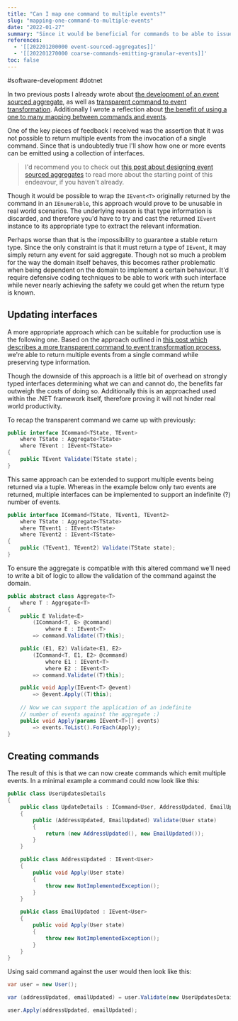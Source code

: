 ```yaml
---
title: "Can I map one command to multiple events?"
slug: "mapping-one-command-to-multiple-events"
date: "2022-01-27"
summary: "Since it would be beneficial for commands to be able to issue multiple events reflecting its behaviour I modified an earlier approach to event sourced aggregates to allow this use-case."
references: 
  - '[[202201200000 event-sourced-aggregates]]'
  - '[[202201270000 coarse-commands-emitting-granular-events]]'
toc: false
---
```


#software-development #dotnet

In two previous posts I already wrote about [the development of an event sourced aggregate](https://www.corstianboerman.com/blog/2022-01-20/event-sourced-aggregates), as well as [transparent command to event transformation](https://www.corstianboerman.com/blog/2022-01-27/more-transparent-command-to-event-transformation). Additionally I wrote a reflection about [the benefit of using a one to many mapping between commands and events](https://www.corstianboerman.com/blog/2022-01-27/coarse-commands-emitting-granular-events).

One of the key pieces of feedback I received was the assertion that it was not possible to return multiple events from the invocation of a single command. Since that is undoubtedly true I'll show how one or more events can be emitted using a collection of interfaces.

> I'd recommend you to check out [this post about designing event sourced aggregates](https://www.corstianboerman.com/blog/2022-01-20/event-sourced-aggregates) to read more about the starting point of this endeavour, if you haven't already.

Though it would be possible to wrap the `IEvent<T>` originally returned by the command in an `IEnumerable`, this approach would prove to be unusable in real world scenarios. The underlying reason is that type information is discarded, and therefore you'd have to try and cast the returned `IEvent` instance to its appropriate type to extract the relevant information.

Perhaps worse than that is the impossibility to guarantee a stable return type. Since the only constraint is that it must return a type of `IEvent`, it may simply return any event for said aggregate. Though not so much a problem for the way the domain itself behaves, this becomes rather problematic when being dependent on the domain to implement a certain behaviour. It'd require defensive coding techniques to be able to work with such interface while never nearly achieving the safety we could get when the return type is known.

## Updating interfaces
A more appropriate approach which can be suitable for production use is the following one. Based on the approach outlined in [this post which describes a more transparent command to event transformation process](https://www.corstianboerman.com/blog/2022-01-27/more-transparent-command-to-event-transformation), we're able to return multiple events from a single command while preserving type information.

Though the downside of this approach is a little bit of overhead on strongly typed interfaces determining what we can and cannot do, the benefits far outweigh the costs of doing so. Additionally this is an approached used within the .NET framework itself, therefore proving it will not hinder real world productivity.

To recap the transparent command we came up with previously:

```csharp
public interface ICommand<TState, TEvent>
	where TState : Aggregate<TState>
	where TEvent : IEvent<TState>
{
	public TEvent Validate(TState state);
}
```

This same approach can be extended to support multiple events being returned via a tuple. Whereas in the example below only two events are returned, multiple interfaces can be implemented to support an indefinite (?) number of events.

```csharp
public interface ICommand<TState, TEvent1, TEvent2>
	where TState : Aggregate<TState>
	where TEvent1 : IEvent<TState>
	where TEvent2 : IEvent<TState>
{
	public (TEvent1, TEvent2) Validate(TState state);
}
```

To ensure the aggregate is compatible with this altered command we'll need to write a bit of logic to allow the validation of the command against the domain.

```csharp
public abstract class Aggregate<T>
	where T : Aggregate<T>
{		
	public E Validate<E>
		(ICommand<T, E> @command)
			where E : IEvent<T>
		=> command.Validate((T)this);

	public (E1, E2) Validate<E1, E2>
		(ICommand<T, E1, E2> @command)
			where E1 : IEvent<T>
			where E2 : IEvent<T>
		=> command.Validate((T)this);

	public void Apply(IEvent<T> @event)
		=> @event.Apply((T)this);
	
	// Now we can support the application of an indefinite
	// number of events against the aggregate :)
	public void Apply(params IEvent<T>[] events)
		=> events.ToList().ForEach(Apply);
}
```

## Creating commands
The result of this is that we can now create commands which emit multiple events. In a minimal example a command could now look like this:

```csharp
public class UserUpdatesDetails
{
	public class UpdateDetails : ICommand<User, AddressUpdated, EmailUpdated>
	{
		public (AddressUpdated, EmailUpdated) Validate(User state)
		{
			return (new AddressUpdated(), new EmailUpdated());
		}
	}

	public class AddressUpdated : IEvent<User>
	{
		public void Apply(User state)
		{
			throw new NotImplementedException();
		}
	}

	public class EmailUpdated : IEvent<User>
	{
		public void Apply(User state)
		{
			throw new NotImplementedException();
		}
	}
}
```

Using said command against the user would then look like this:

```csharp
var user = new User();

var (addressUpdated, emailUpdated) = user.Validate(new UserUpdatesDetails.UpdateDetails());

user.Apply(addressUpdated, emailUpdated);
```


